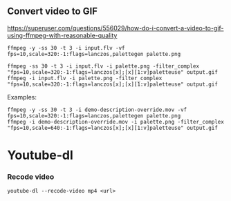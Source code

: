 ## Convert video to GIF

https://superuser.com/questions/556029/how-do-i-convert-a-video-to-gif-using-ffmpeg-with-reasonable-quality

```
ffmpeg -y -ss 30 -t 3 -i input.flv -vf fps=10,scale=320:-1:flags=lanczos,palettegen palette.png

ffmpeg -ss 30 -t 3 -i input.flv -i palette.png -filter_complex "fps=10,scale=320:-1:flags=lanczos[x];[x][1:v]paletteuse" output.gif
ffmpeg -i input.flv -i palette.png -filter_complex "fps=10,scale=320:-1:flags=lanczos[x];[x][1:v]paletteuse" output.gif
```


Examples:

```
ffmpeg -y -ss 30 -t 3 -i demo-description-override.mov -vf fps=10,scale=320:-1:flags=lanczos,palettegen palette.png
ffmpeg -i demo-description-override.mov -i palette.png -filter_complex "fps=10,scale=640:-1:flags=lanczos[x];[x][1:v]paletteuse" output.gif
```

# Youtube-dl

### Recode video
```
youtube-dl --recode-video mp4 <url>
```
